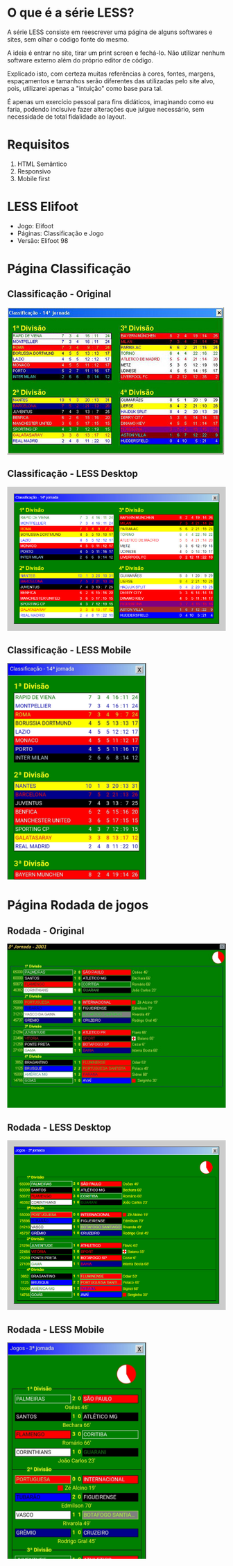 # O que é a série LESS?

A série LESS consiste em reescrever uma página de alguns softwares e sites, sem olhar o código fonte do mesmo.

A ideia é entrar no site, tirar um print screen e fechá-lo. Não utilizar nenhum software externo além do próprio editor de código.

Explicado isto, com certeza muitas referências à cores, fontes, margens, espaçamentos e tamanhos serão diferentes das utilizadas pelo site alvo, pois, utilizarei apenas a "intuição" como base para tal.

É apenas um exercício pessoal para fins didáticos, imaginando como eu faria, podendo inclsuive fazer alterações que julgue necessário, sem necessidade de total fidalidade ao layout.

# Requisitos

1. HTML Semântico
2. Responsivo
3. Mobile first

# LESS Elifoot

-   Jogo: Elifoot
-   Páginas: Classificação e Jogo
-   Versão: Elifoot 98

# Página Classificação

## Classificação - Original

<img src="./assets/img/standings-base.jpg" />

## Classificação - LESS Desktop

<img src="./assets/img/standings-less-desktop.jpg" />

## Classificação - LESS Mobile

<img src="./assets/img/standings-less-mobile.jpg" width=320 />

# Página Rodada de jogos

## Rodada - Original

<img src="./assets/img/fixture-base.jpg" />

## Rodada - LESS Desktop

<img src="./assets/img/fixture-less-desktop.jpg" />

## Rodada - LESS Mobile

<img src="./assets/img/fixture-less-mobile.jpg" width=320 />
